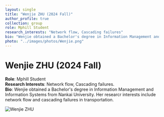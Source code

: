 ```yaml
---
layout: single
title: "Wenjie ZHU (2024 Fall)"
author_profile: true
collection: group
role: Mphill Student
research_interests: "Network flow, Cascading failures"
bio: "Wenjie obtained a Bachelor's degree in Information Management and Information Systems from Nankai University. Her researcr interests include network flow and cascading failures in transportation."
photo: "../images/photos/Wenjie.png"
---
```


# Wenjie ZHU (2024 Fall)

**Role**: Mphill Student  
**Research Interests**: Network flow, Cascading failures.  
**Bio**: Wenjie obtained a Bachelor's degree in Information Management and Information Systems from Nankai University. Her researcr interests include network flow and cascading failures in transportation.  

![Wenjie ZHU](../images/photos/Wenjie.jpeg)
